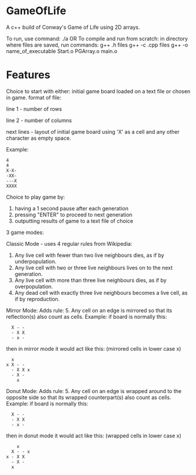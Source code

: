 # GameOfLife
A c++ build of Conway's Game of Life using 2D arrays.

To run, use command: ./a
OR
To compile and run from scratch:
in directory where files are saved, run commands:
g++ .h files
g++ -c .cpp files
g++ -o name_of_executable Start.o PGArray.o main.o

# Features
Choice to start with either:
initial game board loaded on a text file or chosen in game.
format of file: 

line 1 - number of rows

line 2 - number of columns

next lines - layout of initial game board using 'X' as a cell and any other character as empty space.

Example:
```
4
4
X-X-
-XX-
---X
XXXX
```

Choice to play game by:
1. having a 1 second pause after each generation
2. pressing "ENTER" to proceed to next generation
3. outputting results of game to a text file of choice

3 game modes:

Classic Mode - uses 4 regular rules
from Wikipedia:
1. Any live cell with fewer than two live neighbours dies, as if by underpopulation.
2. Any live cell with two or three live neighbours lives on to the next generation.
3. Any live cell with more than three live neighbours dies, as if by overpopulation.
4. Any dead cell with exactly three live neighbours becomes a live cell, as if by reproduction.

Mirror Mode:
Adds rule:
5. Any cell on an edge is mirrored so that its reflection(s) also count as cells.
Example:
if board is normally this:
```
  X - -
  - X X
  - x -
```
  
then in mirror mode it would act like this: (mirrored cells in lower case x)
```
  x
x X - - 
  - X X x
  - X -
    x
```

Donut Mode:
Adds rule:
5. Any cell on an edge is wrapped around to the opposite side so that its wrapped counterpart(s) also count as cells.
Example:
if board is normally this:
```
  X - -
  - X X
  - x -
```
  
then in donut mode it would act like this: (wrapped cells in lower case x)
```
    x
  X - - x
x - X X 
  - X -
  x 
```
